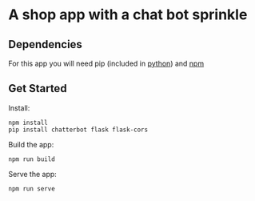 # A shop app with a chat bot sprinkle

## Dependencies
For this app you will need pip (included in [python](https://www.python.org/)) and [npm](https://www.npmjs.com)

## Get Started
Install:
```
npm install
pip install chatterbot flask flask-cors
```
Build the app:
```
npm run build
```
Serve the app:
```
npm run serve
```